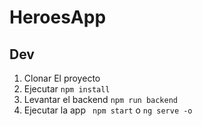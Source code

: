 # HeroesApp

## Dev

1. Clonar El proyecto
2. Ejecutar ```npm install```
3. Levantar el backend ```npm run backend```
4. Ejecutar la app ``` npm start``` o ```ng serve -o```
